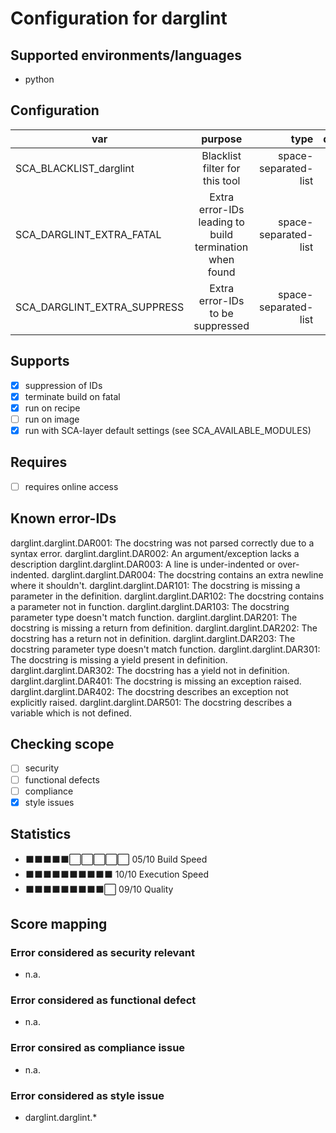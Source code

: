 # Configuration for darglint

## Supported environments/languages

* python

## Configuration

| var | purpose | type | default |
| ------------- |:-------------:| -----:| -----:
| SCA_BLACKLIST_darglint | Blacklist filter for this tool | space-separated-list | ""
| SCA_DARGLINT_EXTRA_FATAL | Extra error-IDs leading to build termination when found | space-separated-list | ""
| SCA_DARGLINT_EXTRA_SUPPRESS | Extra error-IDs to be suppressed | space-separated-list | ""

## Supports

* [x] suppression of IDs
* [x] terminate build on fatal
* [x] run on recipe
* [ ] run on image
* [x] run with SCA-layer default settings (see SCA_AVAILABLE_MODULES)

## Requires

* [ ] requires online access

## Known error-IDs

darglint.darglint.DAR001: The docstring was not parsed correctly due to a syntax error.
darglint.darglint.DAR002: An argument/exception lacks a description
darglint.darglint.DAR003: A line is under-indented or over-indented.
darglint.darglint.DAR004: The docstring contains an extra newline where it shouldn't.
darglint.darglint.DAR101: The docstring is missing a parameter in the definition.
darglint.darglint.DAR102: The docstring contains a parameter not in function.
darglint.darglint.DAR103: The docstring parameter type doesn't match function.
darglint.darglint.DAR201: The docstring is missing a return from definition.
darglint.darglint.DAR202: The docstring has a return not in definition.
darglint.darglint.DAR203: The docstring parameter type doesn't match function.
darglint.darglint.DAR301: The docstring is missing a yield present in definition.
darglint.darglint.DAR302: The docstring has a yield not in definition.
darglint.darglint.DAR401: The docstring is missing an exception raised.
darglint.darglint.DAR402: The docstring describes an exception not explicitly raised.
darglint.darglint.DAR501: The docstring describes a variable which is not defined.

## Checking scope

* [ ] security
* [ ] functional defects
* [ ] compliance
* [x] style issues

## Statistics

* ⬛⬛⬛⬛⬛⬜⬜⬜⬜⬜ 05/10 Build Speed
* ⬛⬛⬛⬛⬛⬛⬛⬛⬛⬛ 10/10 Execution Speed
* ⬛⬛⬛⬛⬛⬛⬛⬛⬛⬜ 09/10 Quality

## Score mapping

### Error considered as security relevant

* n.a.

### Error considered as functional defect

* n.a.

### Error consired as compliance issue

* n.a.

### Error considered as style issue

* darglint.darglint.*
